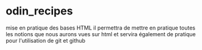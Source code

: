 # odin_recipes
mise en pratique des bases HTML
il  permettra de mettre en pratique toutes les notions que nous aurons vues sur html et servira également de pratique pour l'utilisation de git et github